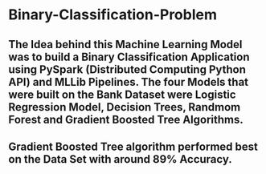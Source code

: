 # Binary-Classification-Problem

## The Idea behind this Machine Learning Model was to build a Binary Classification Application using PySpark (Distributed Computing Python API) and MLLib Pipelines. The four Models that were built on the Bank Dataset were Logistic Regression Model, Decision Trees, Randmom Forest and Gradient Boosted Tree Algorithms.
## Gradient Boosted Tree algorithm performed best on the Data Set with around 89% Accuracy.
